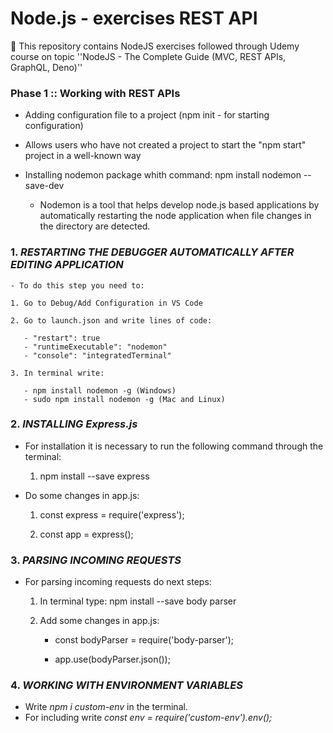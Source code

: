 # Node.js - exercises REST API
📝 This repository contains NodeJS exercises followed through Udemy course on topic ''NodeJS - The Complete Guide (MVC, REST APIs, GraphQL, Deno)''


 

### Phase 1 :: Working with REST APIs
  
- Adding configuration file to a project (npm init - for starting configuration)
- Allows users who have not created a project to start the "npm start" project in a well-known way
 
- Installing nodemon package whith command: npm install nodemon --save-dev
	- Nodemon is a tool that helps develop node.js based applications by automatically restarting the node application when file changes in the directory are detected.

 
### 1. *RESTARTING THE DEBUGGER AUTOMATICALLY AFTER EDITING APPLICATION*

	- To do this step you need to:
	
	1. Go to Debug/Add Configuration in VS Code
	
	2. Go to launch.json and write lines of code:
	
	   - "restart": true
	   - "runtimeExecutable": "nodemon"
	   - "console": "integratedTerminal"
	   
	3. In terminal write:

	   - npm install nodemon -g (Windows)   
	   - sudo npm install nodemon -g (Mac and Linux) 
   

### 2. *INSTALLING Express.js* 

- For installation it is necessary to run the following command through the terminal:

  1. npm install --save express
  
- Do some changes in app.js:

  1. const  express = require('express');

  2. const  app = express();
 
  
### 3. *PARSING INCOMING REQUESTS*
 
- For parsing incoming requests do next steps:
  
  1. In terminal type: npm install --save body parser
  
  2. Add some changes in app.js:
     
	 - const bodyParser = require('body-parser');

     - app.use(bodyParser.json());
	 

### 4. *WORKING WITH ENVIRONMENT VARIABLES*

- Write *npm i custom-env* in the terminal. 
- For including write *const env = require('custom-env').env();*
	 
 
	

 



	 
  
  
